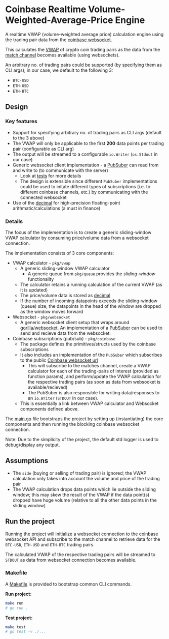 # Coinbase Realtime Volume-Weighted-Average-Price Engine

A realtime VWAP (volume-weighted average price) calculation engine using the trading pair data from the [coinbase websocket](https://docs.pro.coinbase.com/#the-matches-channel).

This calculates the [VWAP](https://en.wikipedia.org/wiki/Volume-weighted_average_price) of crypto coin trading pairs as the data from the [match channel](https://docs.cloud.coinbase.com/exchange/docs/channels#match) becomes available (using websockets).

An arbitrary no. of trading pairs could be supported (by specifying them as CLI args); in our case, we default to the following 3:

- `BTC-USD`
- `ETH-USD`
- `ETH-BTC`

## Design

### Key features

- Support for specifying arbitrary no. of trading pairs as CLI args (default to the 3 above)
- The VWAP will only be applicable to the first **200** data points per trading pair (configurable as CLI arg)
- The output will be streamed to a configurable `io.Writer` (`os.Stdout` in our case)
- Generic websocket client implementation - a [PubSuber](pkg/websocket/websocket.go#L4) can read from and write to (to communicate with the server)
  - Look at [tests](pkg/websocket/websocket_client_test.go) for more details
  - The design is extensible since different `PubSuber` implementations could be used to initate different types of subscriptions (i.e. to different coinbase channels, etc.) by communicating with the connected websocket
- Use of the [decimal](https://github.com/shopspring/decimal) for high-precision floating-point arithmatic/calculations (a must in finance)

### Details

The focus of the implementation is to create a generic sliding-window VWAP calculator by consuming price/volume data from a websocket connection.

The implementation consists of 3 core components:

- VWAP calculator - `pkg/vwap`
  - A generic sliding-window VWAP calculator
    - A generic queue from `pkg/queue` provides the _sliding-window_ functionality
  - The calculator retains a running calculation of the current VWAP (as it is updated)
  - The price/volume data is stored as [decimal](https://github.com/shopspring/decimal)
  - If the number of incoming datapoints exceeds the sliding-window (queue) size, the datapoints in the head of the window are dropped as the window moves forward
- Websocket - `pkg/websocket`
  - A generic websocket client setup that wraps around [gorilla/websocket](https://github.com/gorilla/websocket). An implementation of a [PubSuber](pkg/websocket/websocket.go#L4) can be used to send and recieve data from the websocket.
- Coinbase subscriptions (pub/sub) - `pkg/coinbase`
  - The package defines the primitives/structs used by the coinbase subscriptions
  - It also includes an implementation of the `PubSuber` which subscribes to the public [Coinbase websocket url](wss://ws-feed.exchange.coinbase.com)
    - This will subscribe to the matches channel, create a VWAP calculator for each of the trading-pairs of interest (provided as function params), and perform/update the VWAP calculation for the respective trading pairs (as soon as data from websocket is available/recieved)
    - The PubSuber is also responsible for writing data/responses to an `io.Writer` (`STDOUT` in our case).
  - This is essentially a link between VWAP calculator and Websocket components defined above.

The [main.go](main.go) file bootstraps the project by setting up (instantiating) the core components and then running the blocking coinbase websocket connection.

Note: Due to the simplicity of the project, the default std logger is used to debug/display any output.

## Assumptions

- The `side` (buying or selling of trading pair) is ignored; the VWAP calculation only takes into account the volume and price of the trading pair
- The VWAP calculation drops data points which lie outside the sliding window; this may skew the result of the VWAP if the data point(s) dropped have huge volume (relative to all the other data points in the sliding window)

## Run the project

Running the project will initialize a websocket connection to the coinbase websocket API and subscribe to the match channel to retrieve data for the `BTC-USD`, `ETH-USD` and `ETH-BTC` trading pairs.

The calculated VWAP of the respective trading pairs will be streamed to `STDOUT` as data from websocket connection becomes available.

### Makefile

A [Makefile](Makefile) is provided to bootstrap common CLI commands.

**Run project:**

```sh
make run
# go run .
```

**Test project:**

```sh
make test
# go test -v ./...
```

